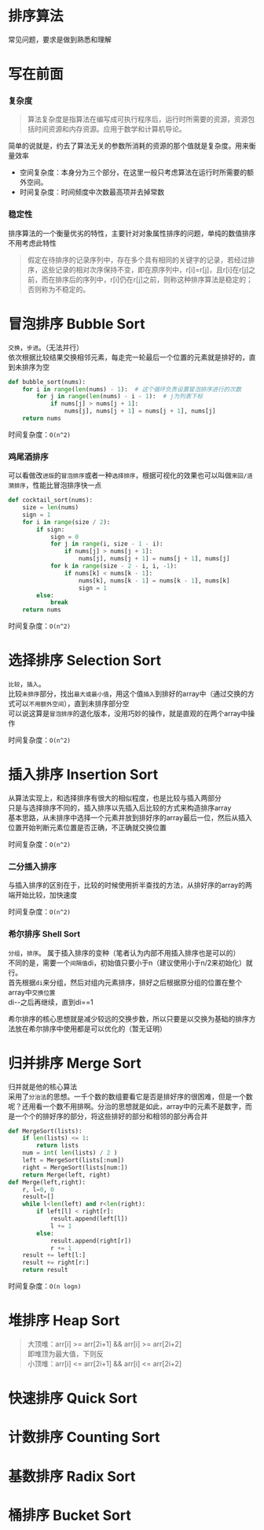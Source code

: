 # 排序算法
常见问题，要求是做到熟悉和理解

# 写在前面
### 复杂度
>算法复杂度是指算法在编写成可执行程序后，运行时所需要的资源，资源包括时间资源和内存资源。应用于数学和计算机导论。

简单的说就是，约去了算法无关的参数所消耗的资源的那个值就是复杂度。用来衡量效率

- 空间复杂度：本身分为三个部分，在这里一般只考虑算法在运行时所需要的额外空间。
- 时间复杂度：时间频度中次数最高项并去掉常数


### 稳定性
排序算法的一个衡量优劣的特性，主要针对对象属性排序的问题，单纯的数值排序不用考虑此特性

> 假定在待排序的记录序列中，存在多个具有相同的关键字的记录，若经过排序，这些记录的相对次序保持不变，即在原序列中，r[i]=r[j]，且r[i]在r[j]之前，而在排序后的序列中，r[i]仍在r[j]之前，则称这种排序算法是稳定的；否则称为不稳定的。



# 冒泡排序 Bubble Sort
`交换`，`步进`。（无法并行）
<br>依次根据比较结果交换相邻元素，每走完一轮最后一个位置的元素就是排好的，直到未排序为空
```python
def bubble_sort(nums):
    for i in range(len(nums) - 1):  # 这个循环负责设置冒泡排序进行的次数
        for j in range(len(nums) - i - 1):  # j为列表下标
            if nums[j] > nums[j + 1]:
                nums[j], nums[j + 1] = nums[j + 1], nums[j]
    return nums
```
时间复杂度：`O(n^2)`

### 鸡尾酒排序
可以看做改`进版`的`冒泡排序`或者一种`选择排序`，根据可视化的效果也可以叫做`来回/涟漪排序`，性能比冒泡排序快一点
```python
def cocktail_sort(nums):
    size = len(nums)
    sign = 1
    for i in range(size / 2):
        if sign:
            sign = 0
            for j in range(i, size - 1 - i):
                if nums[j] > nums[j + 1]:
                    nums[j], nums[j + 1] = nums[j + 1], nums[j]
            for k in range(size - 2 - i, i, -1):
                if nums[k] < nums[k - 1]:
                    nums[k], nums[k - 1] = nums[k - 1], nums[k]
                    sign = 1
        else:
            break
    return nums
```
时间复杂度：`O(n^2)`

# 选择排序 Selection Sort
`比较`，`插入`。
<br>比较`未排序`部分，找出`最大或最小值`，用这个值`插入`到排好的array中（通过交换的方式可以`不用额外空间`），直到未排序部分空
<br>可以说这算是`冒泡排序`的退化版本，没用巧妙的操作，就是直观的在两个array中操作

时间复杂度：`O(n^2)`

# 插入排序 Insertion Sort
从算法实现上，和选择排序有很大的相似程度，也是比较与插入两部分
<br>只是与选择排序不同的，插入排序以先插入后比较的方式来构造排序array
<br>基本思路，从未排序中选择一个元素并放到排好序的array最后一位，然后从插入位置开始判断元素位置是否正确，不正确就交换位置

时间复杂度：`O(n^2)`
### 二分插入排序
与插入排序的区别在于，比较的时候使用折半查找的方法，从排好序的array的两端开始比较，加快速度

时间复杂度：`O(n^2)`
### 希尔排序 Shell Sort
`分组`，`排序`。
属于插入排序的变种（笔者认为内部不用插入排序也是可以的）
<br>不同的是，需要一个`间隔值`di，初始值只要小于n（建议使用小于n/2来初始化）就行。
<br>首先根据`di`来分组，然后对组内元素排序，排好之后根据原分组的位置在整个array中`交换位置`
<br>di--之后再继续，直到di==1

希尔排序的核心思想就是减少较远的交换步数，所以只要是以交换为基础的排序方法放在希尔排序中使用都是可以优化的（暂无证明）

# 归并排序 Merge Sort
归并就是他的核心算法
<br>采用了`分治法`的思想。一千个数的数组要看它是否是排好序的很困难，但是一个数呢？还用看一个数不用排啊。分治的思想就是如此，array中的元素不是数字，而是一个个的排好序的部分，将这些排好的部分和相邻的部分再合并
```python
def MergeSort(lists):
    if len(lists) <= 1:
        return lists
    num = int( len(lists) / 2 )
    left = MergeSort(lists[:num])
    right = MergeSort(lists[num:])
    return Merge(left, right)
def Merge(left,right):
    r, l=0, 0
    result=[]
    while l<len(left) and r<len(right):
        if left[l] < right[r]:
            result.append(left[l])
            l += 1
        else:
            result.append(right[r])
            r += 1
    result += left[l:]
    result += right[r:]
    return result
```
时间复杂度：`O(n logn)`


# 堆排序 Heap Sort
> 大顶堆：arr[i] >= arr[2i+1] && arr[i] >= arr[2i+2]
> <br>即堆顶为最大值，下则反
> <br>小顶堆：arr[i] <= arr[2i+1] && arr[i] <= arr[2i+2]  


# 快速排序 Quick Sort

# 计数排序 Counting Sort

# 基数排序 Radix Sort

# 桶排序 Bucket Sort
